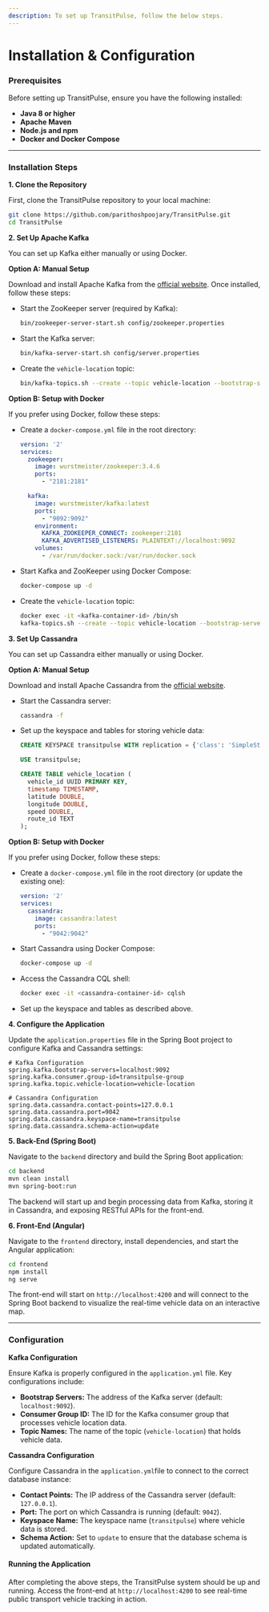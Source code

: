 ```yaml
---
description: To set up TransitPulse, follow the below steps.
---
```


# Installation & Configuration

### Prerequisites

Before setting up TransitPulse, ensure you have the following installed:

* **Java 8 or higher**
* **Apache Maven**
* **Node.js and npm**
* **Docker and Docker Compose**

***

### Installation Steps

**1. Clone the Repository**

First, clone the TransitPulse repository to your local machine:

```bash
git clone https://github.com/parithoshpoojary/TransitPulse.git
cd TransitPulse
```

**2. Set Up Apache Kafka**

You can set up Kafka either manually or using Docker.

**Option A: Manual Setup**

Download and install Apache Kafka from the [official website](https://kafka.apache.org/downloads). Once installed, follow these steps:

*   Start the ZooKeeper server (required by Kafka):

    ```bash
    bin/zookeeper-server-start.sh config/zookeeper.properties
    ```
*   Start the Kafka server:

    ```bash
    bin/kafka-server-start.sh config/server.properties
    ```
*   Create the `vehicle-location` topic:

    ```bash
    bin/kafka-topics.sh --create --topic vehicle-location --bootstrap-server localhost:9092 --partitions 3 --replication-factor 1
    ```

**Option B: Setup with Docker**

If you prefer using Docker, follow these steps:

*   Create a `docker-compose.yml` file in the root directory:

    ```yaml
    version: '2'
    services:
      zookeeper:
        image: wurstmeister/zookeeper:3.4.6
        ports:
          - "2181:2181"

      kafka:
        image: wurstmeister/kafka:latest
        ports:
          - "9092:9092"
        environment:
          KAFKA_ZOOKEEPER_CONNECT: zookeeper:2181
          KAFKA_ADVERTISED_LISTENERS: PLAINTEXT://localhost:9092
        volumes:
          - /var/run/docker.sock:/var/run/docker.sock
    ```
*   Start Kafka and ZooKeeper using Docker Compose:

    ```bash
    docker-compose up -d
    ```
*   Create the `vehicle-location` topic:

    ```bash
    docker exec -it <kafka-container-id> /bin/sh
    kafka-topics.sh --create --topic vehicle-location --bootstrap-server localhost:9092 --partitions 3 --replication-factor 1
    ```

**3. Set Up Cassandra**

You can set up Cassandra either manually or using Docker.

**Option A: Manual Setup**

Download and install Apache Cassandra from the [official website](https://cassandra.apache.org/download/).

*   Start the Cassandra server:

    ```bash
    cassandra -f
    ```
*   Set up the keyspace and tables for storing vehicle data:

    ```sql
    CREATE KEYSPACE transitpulse WITH replication = {'class': 'SimpleStrategy', 'replication_factor': 1};

    USE transitpulse;

    CREATE TABLE vehicle_location (
      vehicle_id UUID PRIMARY KEY,
      timestamp TIMESTAMP,
      latitude DOUBLE,
      longitude DOUBLE,
      speed DOUBLE,
      route_id TEXT
    );
    ```

**Option B: Setup with Docker**

If you prefer using Docker, follow these steps:

*   Create a `docker-compose.yml` file in the root directory (or update the existing one):

    ```yaml
    version: '2'
    services:
      cassandra:
        image: cassandra:latest
        ports:
          - "9042:9042"
    ```
*   Start Cassandra using Docker Compose:

    ```bash
    docker-compose up -d
    ```
*   Access the Cassandra CQL shell:

    ```bash
    docker exec -it <cassandra-container-id> cqlsh
    ```
* Set up the keyspace and tables as described above.

**4. Configure the Application**

Update the `application.properties` file in the Spring Boot project to configure Kafka and Cassandra settings:

```properties
# Kafka Configuration
spring.kafka.bootstrap-servers=localhost:9092
spring.kafka.consumer.group-id=transitpulse-group
spring.kafka.topic.vehicle-location=vehicle-location

# Cassandra Configuration
spring.data.cassandra.contact-points=127.0.0.1
spring.data.cassandra.port=9042
spring.data.cassandra.keyspace-name=transitpulse
spring.data.cassandra.schema-action=update
```

**5. Back-End (Spring Boot)**

Navigate to the `backend` directory and build the Spring Boot application:

```bash
cd backend
mvn clean install
mvn spring-boot:run
```

The backend will start up and begin processing data from Kafka, storing it in Cassandra, and exposing RESTful APIs for the front-end.

**6. Front-End (Angular)**

Navigate to the `frontend` directory, install dependencies, and start the Angular application:

```bash
cd frontend
npm install
ng serve
```

The front-end will start on `http://localhost:4200` and will connect to the Spring Boot backend to visualize the real-time vehicle data on an interactive map.

***

### Configuration

**Kafka Configuration**

Ensure Kafka is properly configured in the `application.yml` file. Key configurations include:

* **Bootstrap Servers:** The address of the Kafka server (default: `localhost:9092`).
* **Consumer Group ID:** The ID for the Kafka consumer group that processes vehicle location data.
* **Topic Names:** The name of the topic (`vehicle-location`) that holds vehicle data.

**Cassandra Configuration**

Configure Cassandra in the `application.yml`file to connect to the correct database instance:

* **Contact Points:** The IP address of the Cassandra server (default: `127.0.0.1`).
* **Port:** The port on which Cassandra is running (default: `9042`).
* **Keyspace Name:** The keyspace name (`transitpulse`) where vehicle data is stored.
* **Schema Action:** Set to `update` to ensure that the database schema is updated automatically.

#### Running the Application

After completing the above steps, the TransitPulse system should be up and running. Access the front-end at `http://localhost:4200` to see real-time public transport vehicle tracking in action.
